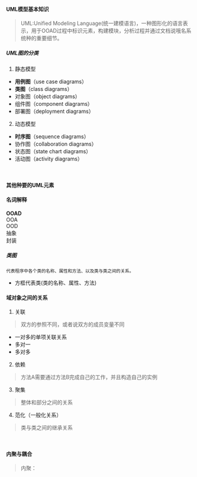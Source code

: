 

#### UML模型基本知识
> UML:Unified Modeling Language(统一建模语言)，一种图形化的语言表示，用于OOAD过程中标识元素，构建模块，分析过程并通过文档说哦名系统种的重要细节。

##### UML图的分类
1. 静态模型
 - <b>用例图</b>（use case diagrams）
 - <b>类图</b>（class diagrams）
 - 对象图（object diagrams）
 - 组件图（component diagrams）
 - 部署图（deployment diagrams）
2. 动态模型
 - <b>时序图</b>（sequence diagrams） 
 - 协作图（collaboration diagrams）
 - 状态图（state chart diagrams）
 - 活动图（activity diagrams）

</br> 

#### 其他种要的UML元素


#### 名词解释
<b>OOAD</b> </br>
OOA </br>
OOD </br>
抽象 </br>
封装 </br>




##### 类图
	代表程序中各个类的名称、属性和方法、以及类与类之间的关系。
 - 方框代表类(类的名称、属性、方法)




#### 域对象之间的关系
1. 关联
>  双方的参照不同，或者说双方的成员变量不同

 - 一对多的单项关联关系
 - 多对一
 - 多对多 

2. 依赖
> 方法A需要通过方法B完成自己的工作，并且构造自己的实例

3. 聚集
> 整体和部分之间的关系
4. 范化（一般化关系）
> 类与类之间的继承关系

</br>

#### 内聚与耦合
> 内聚：
